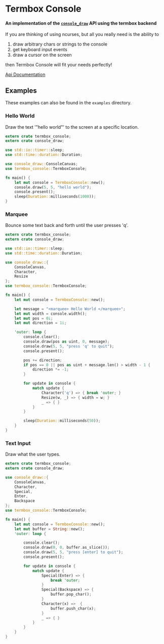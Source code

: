 # Termbox Console
#### An implementation of the [`console_draw`](https://github.com/TyOverby/console_draw) API using the termbox backend

If you are thinking of using ncurses, but all you really need is the ability to

1. draw arbitrary chars or strings to the console
2. get keyboard input events
3. draw a cursor on the screen

then Termbox Console will fit your needs perfectly!

[Api Documentation](http://tyoverby.com/termbox_console/termbox_console/index.html)

## Examples
These examples can also be found in the `examples` directory.
### Hello World
Draw the text '"hello world"' to the screen at a specific location.
```rust
extern crate termbox_console;
extern crate console_draw;

use std::io::timer::sleep;
use std::time::duration::Duration;

use console_draw::ConsoleCanvas;
use termbox_console::TermboxConsole;

fn main() {
    let mut console = TermboxConsole::new();
    console.draw(5, 5, "hello world");
    console.present();
    sleep(Duration::milliseconds(1000));
}

```

### Marquee
Bounce some text back and forth until the user presses 'q'.
```rust
extern crate termbox_console;
extern crate console_draw;

use std::io::timer::sleep;
use std::time::duration::Duration;

use console_draw::{
    ConsoleCanvas,
    Character,
    Resize
};
use termbox_console::TermboxConsole;

fn main() {
    let mut console = TermboxConsole::new();

    let message = "<marquee> Hello World </marquee>";
    let mut width = console.width();
    let mut pos = 0i;
    let mut direction = 1i;

    'outer: loop {
        console.clear();
        console.draw(pos as uint, 0, message);
        console.draw(5, 5, "press 'q' to quit");
        console.present();

        pos += direction;
        if pos == 0 || pos as uint + message.len() > width - 1 {
            direction *= -1;
        }

        for update in console {
            match update {
                Character('q') => { break 'outer; }
                Resize(w, _) => { width = w; }
                _ => { }
            }
        }

        sleep(Duration::milliseconds(50));
    }
}

```

### Text Input
Draw what the user types.
```rust
extern crate termbox_console;
extern crate console_draw;

use console_draw::{
    ConsoleCanvas,
    Character,
    Special,
    Enter,
    Backspace
};
use termbox_console::TermboxConsole;

fn main() {
    let mut console = TermboxConsole::new();
    let mut buffer = String::new();
    'outer: loop {

        console.clear();
        console.draw(0, 0, buffer.as_slice());
        console.draw(5, 5, "press [enter] to quit");
        console.present();

        for update in console {
            match update {
                Special(Enter) => {
                    break 'outer;
                }
                Special(Backspace) => {
                    buffer.pop_char();
                }
                Character(x) =>  {
                    buffer.push_char(x);
                }
                _ => { }
            }
        }
    }
}

```
